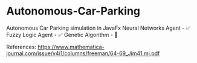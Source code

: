# Autonomous-Car-Parking
Autonomous Car Parking simulation in JavaFx
Neural Networks Agent - :white_check_mark:
Fuzzy Logic Agent - :white_check_mark:
Genetic Algorithm - :dart:


References: 
https://www.mathematica-journal.com/issue/v4i1/columns/freeman/64-69_Jim41.mj.pdf
